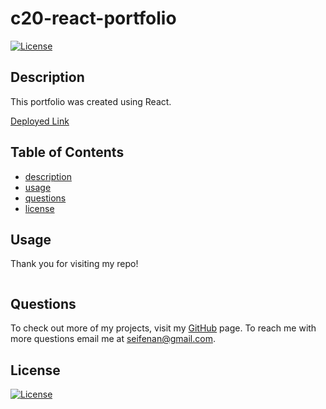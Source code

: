 
  # c20-react-portfolio  
  [![License](https://img.shields.io/badge/License-MIT-blue.svg)](https://opensource.org/licenses/mit/)

  ## Description  
  This portfolio was created using React.

  [Deployed Link]()

  ## Table of Contents 
  * [description](#description)
  * [usage](#usage)
  * [questions](#questions)
  * [license](#license)
  

  ## Usage 
  Thank you for visiting my repo!

  <img src=""/>
  
  ## Questions
  To check out more of my projects, visit my [GitHub](https://github.com/seifenan) page.
  To reach me with more questions email me at seifenan@gmail.com. 


  ## License
  [![License](https://img.shields.io/badge/License-MIT-blue.svg)](https://opensource.org/licenses/mit/)
